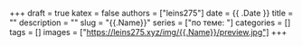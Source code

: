 +++ 
draft = true
katex = false
authors = ["leins275"]
date = {{ .Date }}
title = ""
description = ""
slug = "{{.Name}}"
series = ["по теме: "]
categories = []
tags = []
images = ["https://leins275.xyz/img/{{.Name}}/preview.jpg"]
+++

